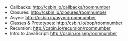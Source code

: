 - Callbacks: http://csbin.io/callbacks/roomnumber
- Closures: http://csbin.io/closures/roomnumber
- Async: http://csbin.io/async/roomnumber
- Classes & Prototypes: http://csbin.io/oop/roomnumber
- Recursion: http://csbin.io/recursion/roomnumber
- Intro to JavaScript: http://csbin.io/jsep/roomnumber
